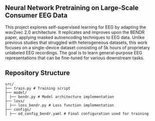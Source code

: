 ## Neural Network Pretraining on Large-Scale Consumer EEG Data

This project explores self-supervised learning for EEG by adapting the wav2vec 2.0 architecture. It replicates and improves upon the BENDR paper, applying masked autoencoding techniques to EEG data. Unlike previous studies that struggled with heterogeneous datasets, this work focuses on a single-device dataset consisting of 5k hours of proprietary unlabeled EEG recordings. The goal is to learn general-purpose EEG representations that can be fine-tuned for various downstream tasks.

## Repository Structure
```
src/
├── train.py # Training script
├── model/
│ ├── bendr.py # Model architecture implementation
├── loss/
│ ├── loss_bendr.py # Loss function implementation
├── configs/
│ ├── od_config_bendr.yaml # Final configuration used for training
```
